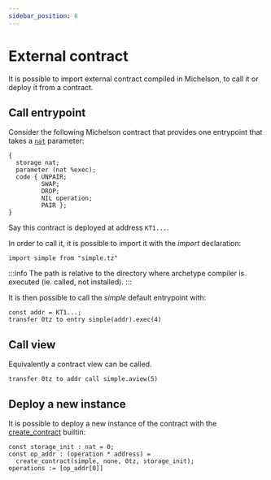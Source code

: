 ```yaml
---
sidebar_position: 8
---
```


# External contract

It is possible to import external contract compiled in Michelson, to call it or deploy it from a contract.

## Call entrypoint

Consider the following Michelson contract that provides one entrypoint that takes a [`nat`](/docs/reference/types#nat) parameter:

```archetype title="simple.tz"
{
  storage nat;
  parameter (nat %exec);
  code { UNPAIR;
         SWAP;
         DROP;
         NIL operation;
         PAIR };
}
```

Say this contract is deployed at address `KT1...`.

In order to call it, it is possible to import it with the *import* declaration:

```archetype
import simple from "simple.tz"
```

:::info
The path is relative to the directory where archetype compiler is executed (ie. called, not installed).
:::

It is then possible to call the *simple* default entrypoint with:

```archetype
const addr = KT1...;
transfer 0tz to entry simple(addr).exec(4)
```

## Call view

Equivalently a contract view can be called.

```archetype
transfer 0tz to addr call simple.aview(5)
```

## Deploy a new instance

It is possible to deploy a new instance of the contract with the [create_contract](/docs/reference/expressions/builtins#create_contract(path,%20delegator,%20amount,%20storage)) builtin:

```archetype
const storage_init : nat = 0;
const op_addr : (operation * address) =
  create_contract(simple, none, 0tz, storage_init);
operations := [op_addr[0]]
```
